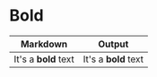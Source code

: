 # Bold

| Markdown | Output |
| -------- | ------ |
| It's a **bold** text | It's a <b>bold</b> text |
